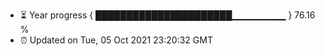 - ⏳ Year progress { ██████████████████████▁▁▁▁▁▁▁▁ } 76.16 %
- ⏰ Updated on Tue, 05 Oct 2021 23:20:32 GMT

